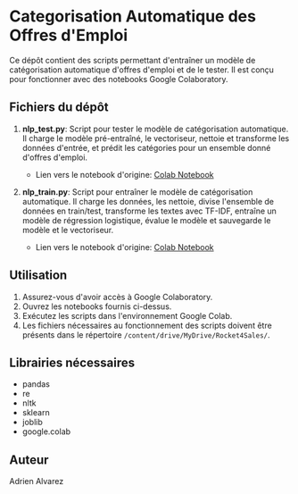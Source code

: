 # Categorisation Automatique des Offres d'Emploi
Ce dépôt contient des scripts permettant d'entraîner un modèle de catégorisation automatique d'offres d'emploi et de le tester. Il est conçu pour fonctionner avec des notebooks Google Colaboratory.

## Fichiers du dépôt
1. **nlp_test.py**: Script pour tester le modèle de catégorisation automatique. Il charge le modèle pré-entraîné, le vectoriseur, nettoie et transforme les données d'entrée, et prédit les catégories pour un ensemble donné d'offres d'emploi.
   - Lien vers le notebook d'origine: [Colab Notebook](https://colab.research.google.com/drive/1bdG98FOx0O4AyxCIwJccKoRIljSV4us3)
   
2. **nlp_train.py**: Script pour entraîner le modèle de catégorisation automatique. Il charge les données, les nettoie, divise l'ensemble de données en train/test, transforme les textes avec TF-IDF, entraîne un modèle de régression logistique, évalue le modèle et sauvegarde le modèle et le vectoriseur.
   - Lien vers le notebook d'origine: [Colab Notebook](https://colab.research.google.com/drive/1VgoODJPicoZ5YxjWPyGGAMzdR5eg4FcU)

## Utilisation
1. Assurez-vous d'avoir accès à Google Colaboratory.
2. Ouvrez les notebooks fournis ci-dessus.
3. Exécutez les scripts dans l'environnement Google Colab.
4. Les fichiers nécessaires au fonctionnement des scripts doivent être présents dans le répertoire `/content/drive/MyDrive/Rocket4Sales/`.

## Librairies nécessaires
- pandas
- re
- nltk
- sklearn
- joblib
- google.colab

## Auteur
Adrien Alvarez
